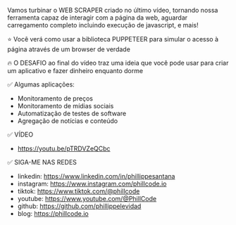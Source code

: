 Vamos turbinar o WEB SCRAPER criado no último vídeo, tornando nossa ferramenta capaz de interagir com a página da web, aguardar carregamento completo incluindo execução de javascript, e mais!

⭐ Você verá como usar a biblioteca PUPPETEER para simular o acesso à página através de um browser de verdade

🔥 O DESAFIO ao final do vídeo traz uma ideia que você pode usar para criar um aplicativo e fazer dinheiro enquanto dorme

✅ Algumas aplicações:

* Monitoramento de preços
* Monitoramento de mídias sociais
* Automatização de testes de software
* Agregação de notícias e conteúdo

✅ VÍDEO

* https://youtu.be/pTRDVZeQCbc

✅ SIGA-ME NAS REDES

* linkedin: https://www.linkedin.com/in/phillippesantana
* instagram: https://www.instagram.com/phillcode.io
* tiktok: https://www.tiktok.com/@phillcode
* youtube: https://www.youtube.com/@PhillCode
* github: https://github.com/phillippelevidad
* blog: https://phillcode.io
